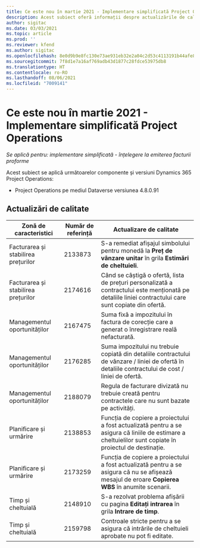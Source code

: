 ```yaml
---
title: Ce este nou în martie 2021 - Implementare simplificată Project Operations
description: Acest subiect oferă informații despre actualizările de calitate disponibile în lansarea din martie 2021 a implementării simplificate a Project Operations.
author: sigitac
ms.date: 03/03/2021
ms.topic: article
ms.prod: ''
ms.reviewer: kfend
ms.author: sigitac
ms.openlocfilehash: 8e0d9b9e8fc130e73ae931eb32e2a04c2d53c4113191b44afe8df6dc4678b25d
ms.sourcegitcommit: 7f8d1e7a16af769adb43d1877c28fdce53975db8
ms.translationtype: HT
ms.contentlocale: ro-RO
ms.lasthandoff: 08/06/2021
ms.locfileid: "7009141"
---
```

# <a name="whats-new-march-2021---project-operations-lite-deployment"></a>Ce este nou în martie 2021 - Implementare simplificată Project Operations

_Se aplică pentru: implementare simplificată - înțelegere la emiterea facturii proforme_


Acest subiect se aplică următoarelor componente și versiuni Dynamics 365 Project Operations:

- Project Operations pe mediul Dataverse versiunea 4.8.0.91 

## <a name="quality-updates"></a>Actualizări de calitate

| **Zonă de caracteristici** | **Număr de referință** | **Actualizare de calitate** |
| --- | --- | --- |
| Facturarea și stabilirea prețurilor | 2133873 | S-a remediat afișajul simbolului pentru monedă la **Preț de vânzare unitar** în grila **Estimări de cheltuieli**. |
| Facturarea și stabilirea prețurilor | 2174616 | Când se câștigă o ofertă, lista de prețuri personalizată a contractului este menționată pe detaliile liniei contractului care sunt copiate din ofertă. |
| Managementul oportunităților | 2167475 | Suma fixă a impozitului în factura de corecție care a generat o înregistrare reală nefacturată. |
| Managementul oportunităților | 2176285 | Suma impozitului nu trebuie copiată din detaliile contractului de vânzare / liniei de ofertă în detaliile contractului de cost / liniei de ofertă. |
| Managementul oportunităților | 2188079 | Regula de facturare divizată nu trebuie creată pentru contractele care nu sunt bazate pe activități. |
| Planificare și urmărire | 2138853 | Funcția de copiere a proiectului a fost actualizată pentru a se asigura că liniile de estimare a cheltuielilor sunt copiate în proiectul de destinație. |
| Planificare și urmărire | 2173259 | Funcția de copiere a proiectului a fost actualizată pentru a se asigura că nu se afișează mesajul de eroare **Copierea WBS** în anumite scenarii. |
| Timp și cheltuială | 2148910 | S-a rezolvat problema afișării cu pagina **Editați intrarea** în grila **Intrare de timp**. |
| Timp și cheltuială | 2159798 | Controale stricte pentru a se asigura că intrările de cheltuieli aprobate nu pot fi editate. |


